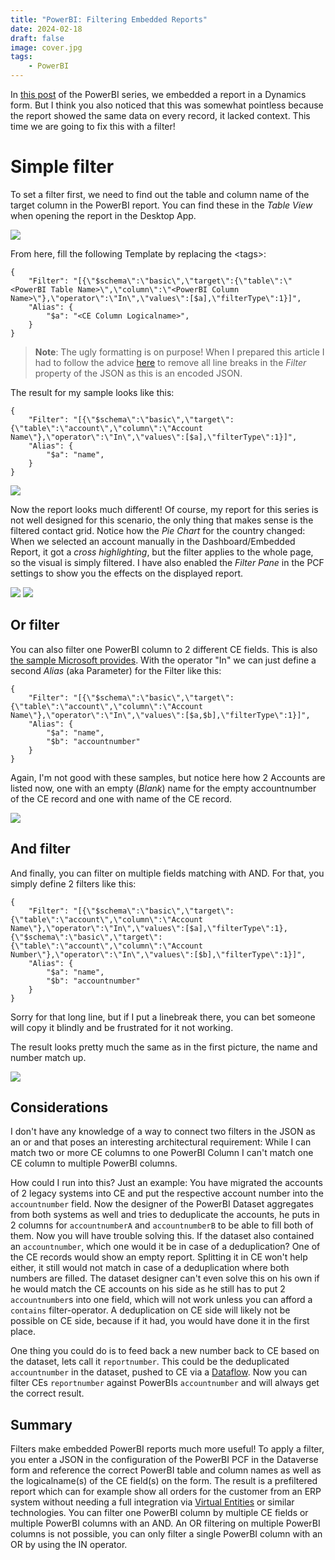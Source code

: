 ```yaml
---
title: "PowerBI: Filtering Embedded Reports"
date: 2024-02-18
draft: false
image: cover.jpg
tags: 
    - PowerBI
---
```


In [this post](/post/powerbi/embedded-report) of the PowerBI series, we embedded a report in a Dynamics form. But I think you also noticed that this was somewhat pointless because the report showed the same data on every record, it lacked context. This time we are going to fix this with a filter!

# Simple filter
To set a filter first, we need to find out the table and column name of the target column in the PowerBI report. You can find these in the _Table View_ when opening the report in the Desktop App.

![](Fields.jpg)

From here, fill the following Template by replacing the \<tags>:
```
{
    "Filter": "[{\"$schema\":\"basic\",\"target\":{\"table\":\"<PowerBI Table Name>\",\"column\":\"<PowerBI Column Name>\"},\"operator\":\"In\",\"values\":[$a],\"filterType\":1}]",
    "Alias": {
        "$a": "<CE Column Logicalname>",
    }
}
```

> **Note**: The ugly formatting is on purpose! When I prepared this article I had to follow the advice [here](https://powerusers.microsoft.com/t5/Building-Power-Apps/How-does-the-table-binding-or-JSON-filter-string-work-in-the-new/td-p/1834916) to remove all line breaks in the _Filter_ property of the JSON as this is an encoded JSON.

The result for my sample looks like this:
```
{
    "Filter": "[{\"$schema\":\"basic\",\"target\":{\"table\":\"account\",\"column\":\"Account Name\"},\"operator\":\"In\",\"values\":[$a],\"filterType\":1}]",
    "Alias": {
        "$a": "name",
    }
}
```


![](Configuration.jpg)

Now the report looks much different! Of course, my report for this series is not well designed for this scenario, the only thing that makes sense is the filtered contact grid. 
Notice how the _Pie Chart_ for the country changed: When we selected an account manually in the Dashboard/Embedded Report, it got a _cross highlighting_, but the filter applies to the whole page, so the visual is simply filtered. 
I have also enabled the _Filter Pane_ in the PCF settings to show you the effects on the displayed report.

![](FilteredReport.jpg) ![](Filter.jpg)

## Or filter
You can also filter one PowerBI column to 2 different CE fields. This is also [the sample Microsoft provides](https://learn.microsoft.com/en-us/power-apps/maker/model-driven-apps/embed-powerbi-report-in-system-form). With the operator "In" we can just define a second _Alias_ (aka Parameter) for the Filter like this:
```
{
    "Filter": "[{\"$schema\":\"basic\",\"target\":{\"table\":\"account\",\"column\":\"Account Name\"},\"operator\":\"In\",\"values\":[$a,$b],\"filterType\":1}]",
    "Alias": {
        "$a": "name",
        "$b": "accountnumber"
    }
}
```

Again, I'm not good with these samples, but notice here how 2 Accounts are listed now, one with an empty (_Blank_) name for the empty accountnumber of the CE record and one with name of the CE record.

![](OrFilter.jpg)

## And filter
And finally, you can filter on multiple fields matching with AND. For that, you simply define 2 filters like this:
```
{
    "Filter": "[{\"$schema\":\"basic\",\"target\":{\"table\":\"account\",\"column\":\"Account Name\"},\"operator\":\"In\",\"values\":[$a],\"filterType\":1},{\"$schema\":\"basic\",\"target\":{\"table\":\"account\",\"column\":\"Account Number\"},\"operator\":\"In\",\"values\":[$b],\"filterType\":1}]",
    "Alias": {
        "$a": "name",
        "$b": "accountnumber"
    }
}
```
Sorry for that long line, but if I put a linebreak there, you can bet someone will copy it blindly and be frustrated for it not working.

The result looks pretty much the same as in the first picture, the name and number match up. 

![](AndFilter.jpg)

## Considerations
I don't have any knowledge of a way to connect two filters in the JSON as an or and that poses an interesting architectural requirement: While I can match two or more CE columns to one PowerBI Column I can't match one CE column to multiple PowerBI columns.

How could I run into this? Just an example: You have migrated the accounts of 2 legacy systems into CE and put the respective account number into the `accountnumber` field. Now the designer of the PowerBI Dataset aggregates from both systems as well and tries to deduplicate the accounts, he puts in 2 columns for `accountnumberA` and `accountnumberB` to be able to fill both of them. 
Now you will have trouble solving this. If the dataset also contained an `accountnumber`, which one would it be in case of a deduplication? One of the CE records would show an empty report. Splitting it in CE won't help either, it still would not match in case of a deduplication where both numbers are filled.
The dataset designer can't even solve this on his own if he would match the CE accounts on his side as he still has to put 2 `accountnumber`s into one field, which will not work unless you can afford a `contains` filter-operator.
A deduplication on CE side will likely not be possible on CE side, because if it had, you would have done it in the first place.

One thing you could do is to feed back a new number back to CE based on the dataset, lets call it `reportnumber`. This could be the deduplicated `accountnumber` in the dataset, pushed to CE via a [Dataflow](/tags/dataflows). Now you can filter CEs `reportnumber` against PowerBIs `accountnumber` and will always get the correct result.

## Summary
Filters make embedded PowerBI reports much more useful! To apply a filter, you enter a JSON in the configuration of the PowerBI PCF in the Dataverse form and reference the correct PowerBI table and column names as well as the logicalname(s) of the CE field(s) on the form. The result is a prefiltered report which can for example show all orders for the customer from an ERP system without needing a full integration via [Virtual Entities](/tags/virtual-entities/) or similar technologies. You can filter one PowerBI column by multiple CE fields or multiple PowerBI columns with an AND. An OR filtering on multiple PowerBI columns is not possible, you can only filter a single PowerBI column with an OR by using the IN operator.